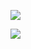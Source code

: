 ![](https://github-readme-stats.vercel.app/api?username=balthild&theme=graywhite&show_icons=true)

![](https://github-readme-stats.vercel.app/api/top-langs/?username=anuraghazra&layout=compact)
